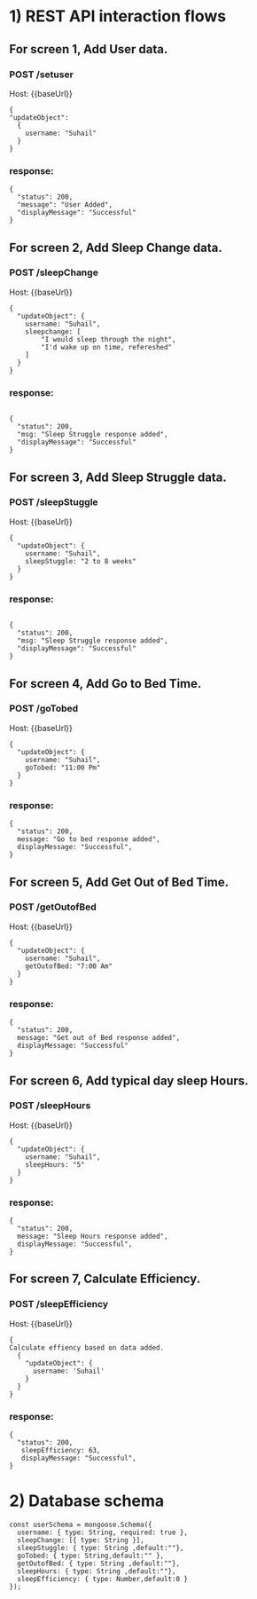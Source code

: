 # 1) REST API interaction flows

## For screen 1, Add User data.

### POST /setuser
Host: {{baseUrl}}
```
{
"updateObject":
  {
    username: "Suhail"
  }
}
```
### response:


```
{
  "status": 200,
  "message": "User Added",
  "displayMessage": "Successful"
}
```

## For screen 2, Add Sleep Change data.

### POST /sleepChange
Host: {{baseUrl}}
```
{
  "updateObject": {
    username: "Suhail",
    sleepchange: [
        "I would sleep through the night",
        "I'd wake up on time, refereshed"
    ]
  }
}
```
### response:
```

{
  "status": 200,
  "msg: "Sleep Struggle response added",
  "displayMessage": "Successful"
}
```

## For screen 3, Add Sleep Struggle data.

### POST /sleepStuggle
Host: {{baseUrl}}
```
{
  "updateObject": {
    username: "Suhail",
    sleepStuggle: "2 to 8 weeks"
  }
}
```
### response:
```

{
  "status": 200,
  "msg: "Sleep Struggle response added",
  "displayMessage": "Successful"
}
```

## For screen 4, Add Go to Bed Time.

### POST /goTobed
Host: {{baseUrl}}
```
{
  "updateObject": {
    username: "Suhail",
    goTobed: "11:00 Pm"
  }
}
```
### response:
```
{
  "status": 200,
  message: "Go to bed response added",
  displayMessage: "Successful",
}
```
## For screen 5, Add Get Out of Bed Time.

### POST /getOutofBed
Host: {{baseUrl}}
```
{
  "updateObject": {
    username: "Suhail",
    getOutofBed: "7:00 Am"
  }
}
```
### response:
```
{
  "status": 200,
  message: "Get out of Bed response added",
  displayMessage: "Successful"
}
```
## For screen 6, Add typical day sleep Hours.

### POST /sleepHours
Host: {{baseUrl}}
```
{
  "updateObject": {
    username: "Suhail",
    sleepHours: "5"
  }
}
```
### response:
```
{
  "status": 200,
  message: "Sleep Hours response added",
  displayMessage: "Successful",
}
```
## For screen 7, Calculate Efficiency.

### POST /sleepEfficiency
Host: {{baseUrl}}
```
{
Calculate effiency based on data added.
  {
    "updateObject": {
      username: 'Suhail'
    }
  }
}
```
### response:
```
{
  "status": 200,  
   sleepEfficiency: 63,
   displayMessage: "Successful",
}
```
# 2) Database schema
```
const userSchema = mongoose.Schema({
  username: { type: String, required: true },
  sleepChange: [{ type: String }],
  sleepStuggle: { type: String ,default:""},
  goTobed: { type: String,default:"" },
  getOutofBed: { type: String ,default:""},
  sleepHours: { type: String ,default:""},
  sleepEfficiency: { type: Number,default:0 }
});
```
